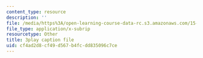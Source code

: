 ```yaml
---
content_type: resource
description: ''
file: /media/https%3A/open-learning-course-data-rc.s3.amazonaws.com/15-s50-how-to-win-at-texas-holdem-poker-january-iap-2016/cf4ad2d8cf49d567b4fcdd835096c7ce_u14ymLSF8y4.srt
file_type: application/x-subrip
resourcetype: Other
title: 3play caption file
uid: cf4ad2d8-cf49-d567-b4fc-dd835096c7ce
---
```

